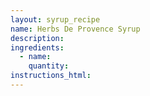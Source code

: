 ```yaml
---
layout: syrup_recipe
name: Herbs De Provence Syrup
description:
ingredients:
  - name:
    quantity:
instructions_html:
---
```


